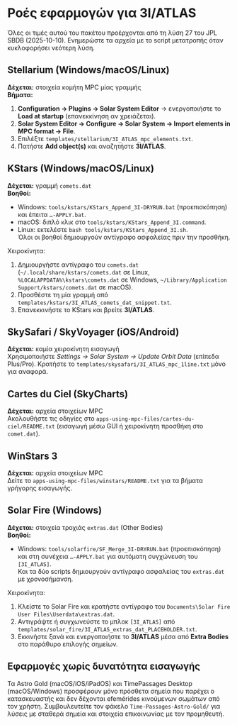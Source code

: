 # Ροές εφαρμογών για 3I/ATLAS

Όλες οι τιμές αυτού του πακέτου προέρχονται από τη λύση 27 του JPL SBDB (2025-10-10).
Ενημερώστε τα αρχεία με το script μετατροπής όταν κυκλοφορήσει νεότερη λύση.

## Stellarium (Windows/macOS/Linux)

**Δέχεται:** στοιχεία κομήτη MPC μίας γραμμής  
**Βήματα:**
1. **Configuration → Plugins → Solar System Editor** → ενεργοποιήστε το **Load at startup** (επανεκκίνηση αν χρειάζεται).  
2. **Solar System Editor → Configure → Solar System → Import elements in MPC format → File**.  
3. Επιλέξτε `templates/stellarium/3I_ATLAS_mpc_elements.txt`.  
4. Πατήστε **Add object(s)** και αναζητήστε **3I/ATLAS**.

## KStars (Windows/macOS/Linux)

**Δέχεται:** γραμμή `comets.dat`  
**Βοηθοί:**
- Windows: `tools/kstars/KStars_Append_3I-DRYRUN.bat` (προεπισκόπηση) και έπειτα `…-APPLY.bat`.  
- macOS: διπλό κλικ στο `tools/kstars/KStars_Append_3I.command`.  
- Linux: εκτελέστε `bash tools/kstars/KStars_Append_3I.sh`.  
Όλοι οι βοηθοί δημιουργούν αντίγραφο ασφαλείας πριν την προσθήκη.

Χειροκίνητα:
1. Δημιουργήστε αντίγραφο του `comets.dat` (`~/.local/share/kstars/comets.dat` σε Linux, `%LOCALAPPDATA%\kstars\comets.dat` σε Windows, `~/Library/Application Support/kstars/comets.dat` σε macOS).  
2. Προσθέστε τη μία γραμμή από `templates/kstars/3I_ATLAS_comets_dat_snippet.txt`.  
3. Επανεκκινήστε το KStars και βρείτε **3I/ATLAS**.

## SkySafari / SkyVoyager (iOS/Android)

**Δέχεται:** καμία χειροκίνητη εισαγωγή  
Χρησιμοποιήστε *Settings → Solar System → Update Orbit Data* (επίπεδα Plus/Pro). Κρατήστε
το `templates/skysafari/3I_ATLAS_mpc_1line.txt` μόνο για αναφορά.

## Cartes du Ciel (SkyCharts)

**Δέχεται:** αρχεία στοιχείων MPC  
Ακολουθήστε τις οδηγίες στο `apps-using-mpc-files/cartes-du-ciel/README.txt`
(εισαγωγή μέσω GUI ή χειροκίνητη προσθήκη στο `comet.dat`).

## WinStars 3

**Δέχεται:** αρχεία στοιχείων MPC  
Δείτε το `apps-using-mpc-files/winstars/README.txt` για τα βήματα γρήγορης εισαγωγής.

## Solar Fire (Windows)

**Δέχεται:** στοιχεία τροχιάς `extras.dat` (Other Bodies)  
**Βοηθοί:**
- Windows: `tools/solarfire/SF_Merge_3I-DRYRUN.bat` (προεπισκόπηση) και στη συνέχεια `…-APPLY.bat` για αυτόματη συγχώνευση του `[3I_ATLAS]`.  
Και τα δύο scripts δημιουργούν αντίγραφο ασφαλείας του `extras.dat` με χρονοσήμανση.

Χειροκίνητα:
1. Κλείστε το Solar Fire και κρατήστε αντίγραφο του `Documents\Solar Fire User Files\Userdata\extras.dat`.  
2. Αντιγράψτε ή συγχωνεύστε το μπλοκ `[3I_ATLAS]` από `templates/solar_fire/3I_ATLAS_extras_dat_PLACEHOLDER.txt`.  
3. Εκκινήστε ξανά και ενεργοποιήστε το **3I/ATLAS** μέσα από **Extra Bodies** στο παράθυρο επιλογής σημείων.

## Εφαρμογές χωρίς δυνατότητα εισαγωγής

Τα Astro Gold (macOS/iOS/iPadOS) και TimePassages Desktop (macOS/Windows) προσφέρουν
μόνο πρόσθετα σημεία που παρέχει ο κατασκευαστής και δεν δέχονται
efemérides κινούμενων σωμάτων από τον χρήστη. Συμβουλευτείτε τον φάκελο `Time-Passages-Astro-Gold/`
για λύσεις με σταθερά σημεία και στοιχεία επικοινωνίας με τον προμηθευτή.
